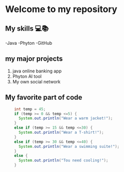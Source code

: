 
# Welcome to my repository
## My skills 💻📚
  -Java
  -Phyton
  -GitHub

## my major projects
1. java online banking app
2. Phyton AI tool
3. My own social network

## My favorite part of code
```java
    int temp = 45;
    if (temp >= 0 && temp <=5) {
      System.out.println("Wear a warm jacket!");
    }
    else if (temp >= 15 && temp <=30) {
      System.out.println("Wear a T-shirt!");
    }
    else if (temp >= 30 && temp <=40) {
      System.out.println("Wear a swimming suite!");
    }
    else {
      System.out.println("Tou need cooling!");
    }
```
